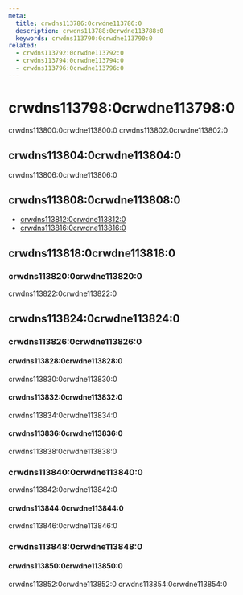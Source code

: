```yaml
---
meta:
  title: crwdns113786:0crwdne113786:0
  description: crwdns113788:0crwdne113788:0
  keywords: crwdns113790:0crwdne113790:0
related:
  - crwdns113792:0crwdne113792:0
  - crwdns113794:0crwdne113794:0
  - crwdns113796:0crwdne113796:0
---
```


# crwdns113798:0crwdne113798:0

crwdns113800:0crwdne113800:0 crwdns113802:0crwdne113802:0

<entry-ad />

## crwdns113804:0crwdne113804:0

crwdns113806:0crwdne113806:0

<example file="v-slide-group/usage" />

## crwdns113808:0crwdne113808:0

- [crwdns113812:0crwdne113812:0](crwdns113810:0crwdne113810:0)
- [crwdns113816:0crwdne113816:0](crwdns113814:0crwdne113814:0)

## crwdns113818:0crwdne113818:0

### crwdns113820:0crwdne113820:0

crwdns113822:0crwdne113822:0

## crwdns113824:0crwdne113824:0

### crwdns113826:0crwdne113826:0

#### crwdns113828:0crwdne113828:0

crwdns113830:0crwdne113830:0

<example file="v-slide-group/prop-active-class" />

#### crwdns113832:0crwdne113832:0

crwdns113834:0crwdne113834:0

<example file="v-slide-group/prop-center-active" />

#### crwdns113836:0crwdne113836:0

crwdns113838:0crwdne113838:0

<example file="v-slide-group/prop-custom-icons" />

### crwdns113840:0crwdne113840:0

crwdns113842:0crwdne113842:0

<example file="v-slide-group/prop-mandatory" />

#### crwdns113844:0crwdne113844:0

crwdns113846:0crwdne113846:0

<example file="v-slide-group/prop-multiple" />

### crwdns113848:0crwdne113848:0

#### crwdns113850:0crwdne113850:0

crwdns113852:0crwdne113852:0 crwdns113854:0crwdne113854:0

<example file="v-slide-group/misc-pseudo-carousel" />

<backmatter />
